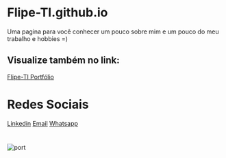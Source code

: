 # Flipe-TI.github.io
Uma pagina para você conhecer um pouco sobre mim e um pouco do meu trabalho e hobbies =) <br/>
## Visualize também no link:
<a href = "https://flipe-ti.github.io/" target="_blank">Flipe-TI Portfólio</a>
# Redes Sociais
<a href = "https://www.linkedin.com/in/felipe-silva-ti/" target="_blank">Linkedin</a>
<a href = "mailto:felipe.suporteti@hotmail.com" target="_blank">Email</a>
<a href = "wa.me/5585985603546" target="_blank">Whatsapp</a>

#
![port](https://user-images.githubusercontent.com/68780083/114945854-7ab8b700-9e20-11eb-8e8b-95b3b38d099b.gif)